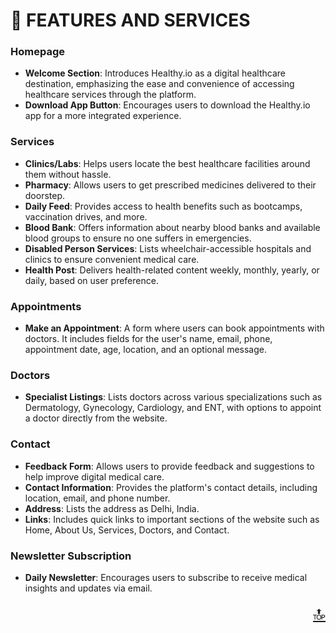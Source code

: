 # 🚀 FEATURES AND SERVICES

### **Homepage**

- **Welcome Section**: Introduces Healthy.io as a digital healthcare destination, emphasizing the ease and convenience of accessing healthcare services through the platform.
- **Download App Button**: Encourages users to download the Healthy.io app for a more integrated experience.

### **Services**

- **Clinics/Labs**: Helps users locate the best healthcare facilities around them without hassle.
- **Pharmacy**: Allows users to get prescribed medicines delivered to their doorstep.
- **Daily Feed**: Provides access to health benefits such as bootcamps, vaccination drives, and more.
- **Blood Bank**: Offers information about nearby blood banks and available blood groups to ensure no one suffers in emergencies.
- **Disabled Person Services**: Lists wheelchair-accessible hospitals and clinics to ensure convenient medical care.
- **Health Post**: Delivers health-related content weekly, monthly, yearly, or daily, based on user preference.

### **Appointments**

- **Make an Appointment**: A form where users can book appointments with doctors. It includes fields for the user's name, email, phone, appointment date, age, location, and an optional message.

### **Doctors**

- **Specialist Listings**: Lists doctors across various specializations such as Dermatology, Gynecology, Cardiology, and ENT, with options to appoint a doctor directly from the website.

### **Contact**

- **Feedback Form**: Allows users to provide feedback and suggestions to help improve digital medical care.
- **Contact Information**: Provides the platform's contact details, including location, email, and phone number.
- **Address**: Lists the address as Delhi, India.
- **Links**: Includes quick links to important sections of the website such as Home, About Us, Services, Doctors, and Contact.

### **Newsletter Subscription**

- **Daily Newsletter**: Encourages users to subscribe to receive medical insights and updates via email.


<p align="right"><a href="#top" style="font-size: 29px;">🔝</a></p>